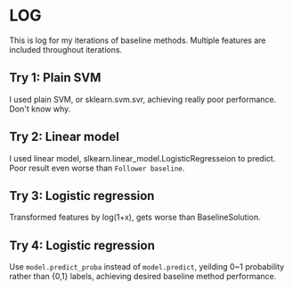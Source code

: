 # LOG
This is log for my iterations of baseline methods. Multiple features are included throughout iterations.

## Try 1: Plain SVM
I used plain SVM, or sklearn.svm.svr, achieving really poor performance. Don't know why.

## Try 2: Linear model
I used linear model, slkearn.linear_model.LogisticRegresseion to predict. Poor result even worse than `Follower baseline`.

## Try 3: Logistic regression
Transformed features by log(1+x), gets worse than BaselineSolution.

## Try 4: Logistic regression
Use `model.predict_proba` instead of `model.predict`, yeilding 0~1 probability rather than {0,1} labels, achieving desired baseline method performance.